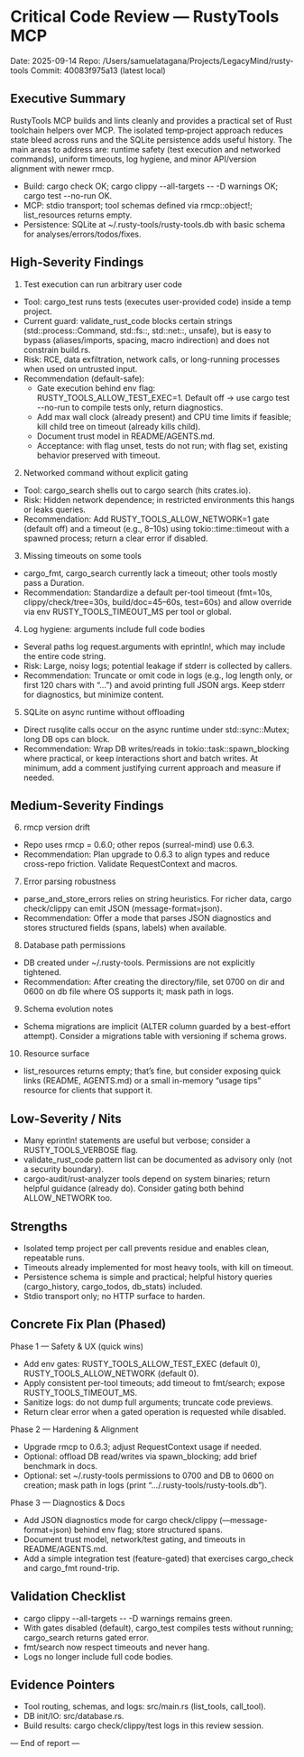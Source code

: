 # Critical Code Review — RustyTools MCP

Date: 2025-09-14
Repo: /Users/samuelatagana/Projects/LegacyMind/rusty-tools
Commit: 40083f975a13 (latest local)

## Executive Summary
RustyTools MCP builds and lints cleanly and provides a practical set of Rust toolchain helpers over MCP. The isolated temp‑project approach reduces state bleed across runs and the SQLite persistence adds useful history. The main areas to address are: runtime safety (test execution and networked commands), uniform timeouts, log hygiene, and minor API/version alignment with newer rmcp.

- Build: cargo check OK; cargo clippy --all-targets -- -D warnings OK; cargo test --no-run OK.
- MCP: stdio transport; tool schemas defined via rmcp::object!; list_resources returns empty.
- Persistence: SQLite at ~/.rusty-tools/rusty-tools.db with basic schema for analyses/errors/todos/fixes.

## High-Severity Findings
1) Test execution can run arbitrary user code
- Tool: cargo_test runs tests (executes user-provided code) inside a temp project.
- Current guard: validate_rust_code blocks certain strings (std::process::Command, std::fs::, std::net::, unsafe), but is easy to bypass (aliases/imports, spacing, macro indirection) and does not constrain build.rs.
- Risk: RCE, data exfiltration, network calls, or long-running processes when used on untrusted input.
- Recommendation (default-safe):
  - Gate execution behind env flag: RUSTY_TOOLS_ALLOW_TEST_EXEC=1. Default off → use cargo test --no-run to compile tests only, return diagnostics.
  - Add max wall clock (already present) and CPU time limits if feasible; kill child tree on timeout (already kills child).
  - Document trust model in README/AGENTS.md.
  - Acceptance: with flag unset, tests do not run; with flag set, existing behavior preserved with timeout.

2) Networked command without explicit gating
- Tool: cargo_search shells out to cargo search (hits crates.io).
- Risk: Hidden network dependence; in restricted environments this hangs or leaks queries.
- Recommendation: Add RUSTY_TOOLS_ALLOW_NETWORK=1 gate (default off) and a timeout (e.g., 8–10s) using tokio::time::timeout with a spawned process; return a clear error if disabled.

3) Missing timeouts on some tools
- cargo_fmt, cargo_search currently lack a timeout; other tools mostly pass a Duration.
- Recommendation: Standardize a default per-tool timeout (fmt=10s, clippy/check/tree=30s, build/doc=45–60s, test=60s) and allow override via env RUSTY_TOOLS_TIMEOUT_MS per tool or global.

4) Log hygiene: arguments include full code bodies
- Several paths log request.arguments with eprintln!, which may include the entire code string.
- Risk: Large, noisy logs; potential leakage if stderr is collected by callers.
- Recommendation: Truncate or omit code in logs (e.g., log length only, or first 120 chars with “…”) and avoid printing full JSON args. Keep stderr for diagnostics, but minimize content.

5) SQLite on async runtime without offloading
- Direct rusqlite calls occur on the async runtime under std::sync::Mutex; long DB ops can block.
- Recommendation: Wrap DB writes/reads in tokio::task::spawn_blocking where practical, or keep interactions short and batch writes. At minimum, add a comment justifying current approach and measure if needed.

## Medium-Severity Findings
6) rmcp version drift
- Repo uses rmcp = 0.6.0; other repos (surreal-mind) use 0.6.3.
- Recommendation: Plan upgrade to 0.6.3 to align types and reduce cross-repo friction. Validate RequestContext and macros.

7) Error parsing robustness
- parse_and_store_errors relies on string heuristics. For richer data, cargo check/clippy can emit JSON (message-format=json).
- Recommendation: Offer a mode that parses JSON diagnostics and stores structured fields (spans, labels) when available.

8) Database path permissions
- DB created under ~/.rusty-tools. Permissions are not explicitly tightened.
- Recommendation: After creating the directory/file, set 0700 on dir and 0600 on db file where OS supports it; mask path in logs.

9) Schema evolution notes
- Schema migrations are implicit (ALTER column guarded by a best-effort attempt). Consider a migrations table with versioning if schema grows.

10) Resource surface
- list_resources returns empty; that’s fine, but consider exposing quick links (README, AGENTS.md) or a small in-memory “usage tips” resource for clients that support it.

## Low-Severity / Nits
- Many eprintln! statements are useful but verbose; consider a RUSTY_TOOLS_VERBOSE flag.
- validate_rust_code pattern list can be documented as advisory only (not a security boundary).
- cargo-audit/rust-analyzer tools depend on system binaries; return helpful guidance (already do). Consider gating both behind ALLOW_NETWORK too.

## Strengths
- Isolated temp project per call prevents residue and enables clean, repeatable runs.
- Timeouts already implemented for most heavy tools, with kill on timeout.
- Persistence schema is simple and practical; helpful history queries (cargo_history, cargo_todos, db_stats) included.
- Stdio transport only; no HTTP surface to harden.

## Concrete Fix Plan (Phased)
Phase 1 — Safety & UX (quick wins)
- Add env gates: RUSTY_TOOLS_ALLOW_TEST_EXEC (default 0), RUSTY_TOOLS_ALLOW_NETWORK (default 0).
- Apply consistent per-tool timeouts; add timeout to fmt/search; expose RUSTY_TOOLS_TIMEOUT_MS.
- Sanitize logs: do not dump full arguments; truncate code previews.
- Return clear error when a gated operation is requested while disabled.

Phase 2 — Hardening & Alignment
- Upgrade rmcp to 0.6.3; adjust RequestContext usage if needed.
- Optional: offload DB read/writes via spawn_blocking; add brief benchmark in docs.
- Optional: set ~/.rusty-tools permissions to 0700 and DB to 0600 on creation; mask path in logs (print “…/.rusty-tools/rusty-tools.db”).

Phase 3 — Diagnostics & Docs
- Add JSON diagnostics mode for cargo check/clippy (—message-format=json) behind env flag; store structured spans.
- Document trust model, network/test gating, and timeouts in README/AGENTS.md.
- Add a simple integration test (feature-gated) that exercises cargo_check and cargo_fmt round-trip.

## Validation Checklist
- cargo clippy --all-targets -- -D warnings remains green.
- With gates disabled (default), cargo_test compiles tests without running; cargo_search returns gated error.
- fmt/search now respect timeouts and never hang.
- Logs no longer include full code bodies.

## Evidence Pointers
- Tool routing, schemas, and logs: src/main.rs (list_tools, call_tool).
- DB init/IO: src/database.rs.
- Build results: cargo check/clippy/test logs in this review session.

— End of report —

